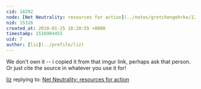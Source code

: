 ```yaml
---
cid: 18292
node: [Net Neutrality: resources for action](../notes/gretchengehrke/12-07-2017/net-neutrality-resources-for-action)
nid: 15326
created_at: 2018-01-25 18:20:55 +0000
timestamp: 1516904455
uid: 7
author: [liz](../profile/liz)
---
```


We don't own it -- i copied it from that imgur link, perhaps ask that person. Or just cite the source in whatever you use it for!

[liz](../profile/liz) replying to: [Net Neutrality: resources for action](../notes/gretchengehrke/12-07-2017/net-neutrality-resources-for-action)

